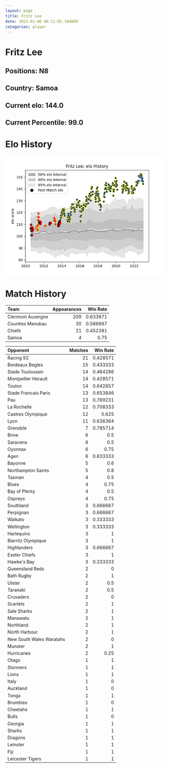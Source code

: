 ```yaml
---  
layout: page  
title: Fritz Lee  
date: 2023-01-06 00:11:01.104809  
categories: player  
---
```

# Fritz Lee

## Positions: N8

## Country: Samoa

## Current elo: 144.0

## Current Percentile: 99.0

# Elo History


![elo history](history_FritzLee.png)
# Match History


| Team              |   Appearances |   Win Rate |
|:------------------|--------------:|-----------:|
| Clermont Auvergne |           209 |   0.633971 |
| Counties Manukau  |            30 |   0.566667 |
| Chiefs            |            21 |   0.452381 |
| Samoa             |             4 |   0.75     |

| Opponent                 |   Matches |   Win Rate |
|:-------------------------|----------:|-----------:|
| Racing 92                |        21 |   0.428571 |
| Bordeaux Begles          |        15 |   0.433333 |
| Stade Toulousain         |        14 |   0.464286 |
| Montpellier Herault      |        14 |   0.428571 |
| Toulon                   |        14 |   0.642857 |
| Stade Francais Paris     |        13 |   0.653846 |
| Pau                      |        13 |   0.769231 |
| La Rochelle              |        12 |   0.708333 |
| Castres Olympique        |        12 |   0.625    |
| Lyon                     |        11 |   0.636364 |
| Grenoble                 |         7 |   0.785714 |
| Brive                    |         6 |   0.5      |
| Saracens                 |         6 |   0.5      |
| Oyonnax                  |         6 |   0.75     |
| Agen                     |         6 |   0.833333 |
| Bayonne                  |         5 |   0.6      |
| Northampton Saints       |         5 |   0.8      |
| Tasman                   |         4 |   0.5      |
| Blues                    |         4 |   0.75     |
| Bay of Plenty            |         4 |   0.5      |
| Ospreys                  |         4 |   0.75     |
| Southland                |         3 |   0.666667 |
| Perpignan                |         3 |   0.666667 |
| Waikato                  |         3 |   0.333333 |
| Wellington               |         3 |   0.333333 |
| Harlequins               |         3 |   1        |
| Biarritz Olympique       |         3 |   1        |
| Highlanders              |         3 |   0.666667 |
| Exeter Chiefs            |         3 |   1        |
| Hawke's Bay              |         3 |   0.333333 |
| Queensland Reds          |         2 |   0        |
| Bath Rugby               |         2 |   1        |
| Ulster                   |         2 |   0.5      |
| Taranaki                 |         2 |   0.5      |
| Crusaders                |         2 |   0        |
| Scarlets                 |         2 |   1        |
| Sale Sharks              |         2 |   1        |
| Manawatu                 |         2 |   1        |
| Northland                |         2 |   1        |
| North Harbour            |         2 |   1        |
| New South Wales Waratahs |         2 |   0        |
| Munster                  |         2 |   1        |
| Hurricanes               |         2 |   0.25     |
| Otago                    |         1 |   1        |
| Stormers                 |         1 |   1        |
| Lions                    |         1 |   1        |
| Italy                    |         1 |   0        |
| Auckland                 |         1 |   0        |
| Tonga                    |         1 |   1        |
| Brumbies                 |         1 |   0        |
| Cheetahs                 |         1 |   1        |
| Bulls                    |         1 |   0        |
| Georgia                  |         1 |   1        |
| Sharks                   |         1 |   1        |
| Dragons                  |         1 |   1        |
| Leinster                 |         1 |   1        |
| Fiji                     |         1 |   1        |
| Leicester Tigers         |         1 |   1        |